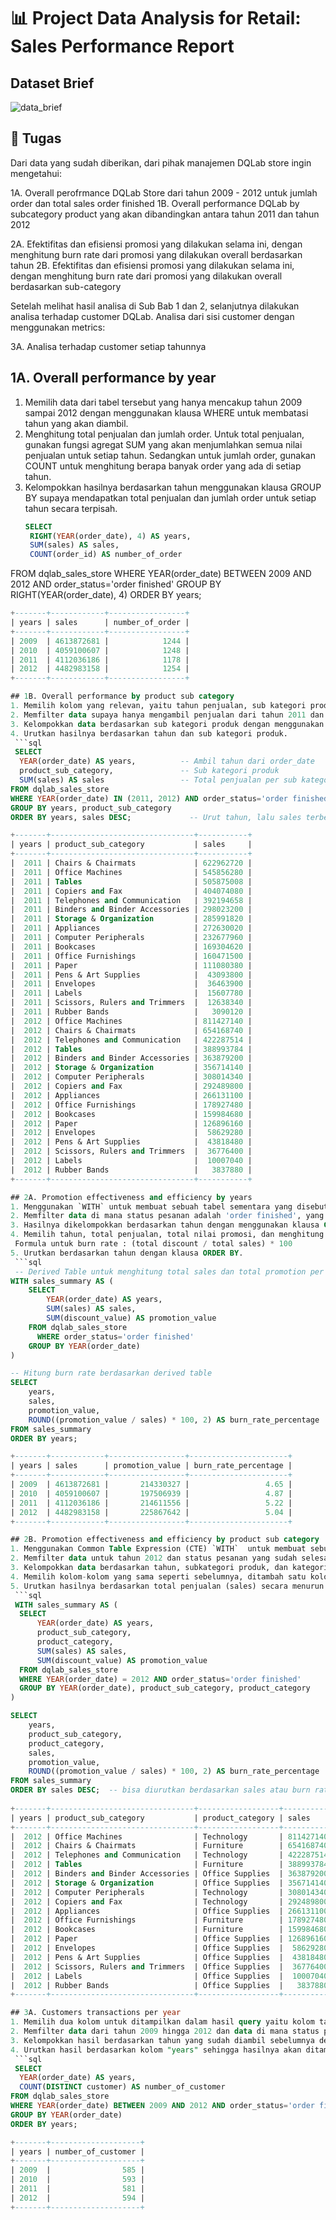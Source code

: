 # 📊 Project Data Analysis for Retail: Sales Performance Report

## Dataset Brief
![data_brief](data_brief.png)

## 🎯 Tugas
Dari data yang sudah diberikan, dari pihak manajemen DQLab store ingin mengetahui:

1A. Overall perofrmance DQLab Store dari tahun 2009 - 2012 untuk jumlah order dan total sales order finished
1B. Overall performance DQLab by subcategory product yang akan dibandingkan antara tahun 2011 dan tahun 2012

2A. Efektifitas dan efisiensi promosi yang dilakukan selama ini, dengan menghitung burn rate dari promosi yang dilakukan overall berdasarkan tahun
2B. Efektifitas dan efisiensi promosi yang dilakukan selama ini, dengan menghitung burn rate dari promosi yang dilakukan overall berdasarkan sub-category

 Setelah melihat hasil analisa di Sub Bab 1 dan 2, selanjutnya dilakukan analisa terhadap customer DQLab. Analisa dari sisi customer dengan menggunakan metrics:

3A. Analisa terhadap customer setiap tahunnya

## 1A. Overall performance by year
1. Memilih data dari tabel tersebut yang hanya mencakup tahun 2009 sampai 2012 dengan menggunakan klausa WHERE untuk membatasi tahun yang akan diambil.
2. Menghitung total penjualan dan jumlah order. Untuk total penjualan, gunakan fungsi agregat SUM yang akan menjumlahkan semua nilai penjualan untuk setiap tahun. Sedangkan untuk jumlah order, gunakan COUNT untuk menghitung berapa banyak order yang ada di setiap tahun.
3. Kelompokkan hasilnya berdasarkan tahun menggunakan klausa GROUP BY supaya mendapatkan total penjualan dan jumlah order untuk setiap tahun secara terpisah.
   ```sql
   SELECT
    RIGHT(YEAR(order_date), 4) AS years,
    SUM(sales) AS sales,
    COUNT(order_id) AS number_of_order
  FROM dqlab_sales_store
  WHERE YEAR(order_date) BETWEEN 2009 AND 2012 AND order_status='order finished'
  GROUP BY RIGHT(YEAR(order_date), 4)
  ORDER BY years;

  ```sql
 +-------+------------+-----------------+
 | years | sales      | number_of_order |
 +-------+------------+-----------------+
 | 2009  | 4613872681 |            1244 |
 | 2010  | 4059100607 |            1248 |
 | 2011  | 4112036186 |            1178 |
 | 2012  | 4482983158 |            1254 |
 +-------+------------+-----------------+

## 1B. Overall performance by product sub category
1. Memilih kolom yang relevan, yaitu tahun penjualan, sub kategori produk, dan total penjualannya.
2. Memfilter data supaya hanya mengambil penjualan dari tahun 2011 dan 2012 saja dengan menggunakan klausa WHERE untuk menentukan tahun yang diinginkan.
3. Kelompokkan data berdasarkan sub kategori produk dengan menggunakan fungsi agregasi untuk menjumlahkan total penjualan di setiap kelompok.
4. Urutkan hasilnya berdasarkan tahun dan sub kategori produk.
   ```sql
   SELECT
    YEAR(order_date) AS years,          -- Ambil tahun dari order_date
    product_sub_category,               -- Sub kategori produk
    SUM(sales) AS sales                 -- Total penjualan per sub kategori
  FROM dqlab_sales_store
  WHERE YEAR(order_date) IN (2011, 2012) AND order_status='order finished'  
  GROUP BY years, product_sub_category
  ORDER BY years, sales DESC;             -- Urut tahun, lalu sales terbesar dulu

+-------+--------------------------------+-----------+
| years | product_sub_category           | sales     |
+-------+--------------------------------+-----------+
|  2011 | Chairs & Chairmats             | 622962720 |
|  2011 | Office Machines                | 545856280 |
|  2011 | Tables                         | 505875008 |
|  2011 | Copiers and Fax                | 404074080 |
|  2011 | Telephones and Communication   | 392194658 |
|  2011 | Binders and Binder Accessories | 298023200 |
|  2011 | Storage & Organization         | 285991820 |
|  2011 | Appliances                     | 272630020 |
|  2011 | Computer Peripherals           | 232677960 |
|  2011 | Bookcases                      | 169304620 |
|  2011 | Office Furnishings             | 160471500 |
|  2011 | Paper                          | 111080380 |
|  2011 | Pens & Art Supplies            |  43093800 |
|  2011 | Envelopes                      |  36463900 |
|  2011 | Labels                         |  15607780 |
|  2011 | Scissors, Rulers and Trimmers  |  12638340 |
|  2011 | Rubber Bands                   |   3090120 |
|  2012 | Office Machines                | 811427140 |
|  2012 | Chairs & Chairmats             | 654168740 |
|  2012 | Telephones and Communication   | 422287514 |
|  2012 | Tables                         | 388993784 |
|  2012 | Binders and Binder Accessories | 363879200 |
|  2012 | Storage & Organization         | 356714140 |
|  2012 | Computer Peripherals           | 308014340 |
|  2012 | Copiers and Fax                | 292489800 |
|  2012 | Appliances                     | 266131100 |
|  2012 | Office Furnishings             | 178927480 |
|  2012 | Bookcases                      | 159984680 |
|  2012 | Paper                          | 126896160 |
|  2012 | Envelopes                      |  58629280 |
|  2012 | Pens & Art Supplies            |  43818480 |
|  2012 | Scissors, Rulers and Trimmers  |  36776400 |
|  2012 | Labels                         |  10007040 |
|  2012 | Rubber Bands                   |   3837880 |
+-------+--------------------------------+-----------+

## 2A. Promotion effectiveness and efficiency by years
1. Menggunakan `WITH` untuk membuat sebuah tabel sementara yang disebut `sales_summary` dengan memilih kolom tahun dari `order_date` dengan fungsi `YEAR()`, menghitung total penjualan (`SUM(sales)`) serta total nilai diskon (`SUM(discount_value)`) untuk setiap tahun.
2. Memfilter data di mana status pesanan adalah 'order finished', yang berarti hanya pesanan yang sudah selesai yang dihitung.
3. Hasilnya dikelompokkan berdasarkan tahun dengan menggunakan klausa GROUP BY.
4. Memilih tahun, total penjualan, total nilai promosi, dan menghitung persentase burn rate dari data tabel `sales_summary` yang dibulatkan hingga dua angka desimal dengan fungsi ROUND.
   Formula untuk burn rate : (total discount / total sales) * 100
5. Urutkan berdasarkan tahun dengan klausa ORDER BY.
   ```sql
   -- Derived Table untuk menghitung total sales dan total promotion per tahun
  WITH sales_summary AS (
      SELECT 
          YEAR(order_date) AS years,
          SUM(sales) AS sales,
          SUM(discount_value) AS promotion_value
      FROM dqlab_sales_store
    	WHERE order_status='order finished'
      GROUP BY YEAR(order_date)
  )
  
  -- Hitung burn rate berdasarkan derived table
  SELECT 
      years,
      sales,
      promotion_value,
      ROUND((promotion_value / sales) * 100, 2) AS burn_rate_percentage
  FROM sales_summary
  ORDER BY years;

+-------+------------+-----------------+----------------------+
| years | sales      | promotion_value | burn_rate_percentage |
+-------+------------+-----------------+----------------------+
| 2009  | 4613872681 |       214330327 |                 4.65 |
| 2010  | 4059100607 |       197506939 |                 4.87 |
| 2011  | 4112036186 |       214611556 |                 5.22 |
| 2012  | 4482983158 |       225867642 |                 5.04 |
+-------+------------+-----------------+----------------------+

## 2B. Promotion effectiveness and efficiency by product sub category
1. Menggunakan Common Table Expression (CTE) `WITH`  untuk membuat sebuah tabel sementara yang disebut `sales_summary` dengan memilih beberapa kolom, yaitu tahun dari tanggal pesanan (order_date) dengan fungsi YEAR, subkategori produk (product_sub_category), kategori produk (product_category), total penjualan (sales) dengan menggunakan fungsi SUM dan total nilai diskon (promotion_value) juga dengan fungsi SUM.
2. Memfilter data untuk tahun 2012 dan status pesanan yang sudah selesai (order_status='order finished').
3. Kelompokkan data berdasarkan tahun, subkategori produk, dan kategori produk dengan menggunakan klausa GROUP BY.
4. Memilih kolom-kolom yang sama seperti sebelumnya, ditambah satu kolom baru persentase burn rate, yang dihitung dengan rumus (promotion_value / sales) * 100 dan bulatkan hingga dua angka desimal dengan fungsi ROUND. Aambil data dari CTE "sales_summary" yang sudah kita buat sebelumnya.
5. Urutkan hasilnya berdasarkan total penjualan (sales) secara menurun (DESC).
   ```sql
   WITH sales_summary AS (
    SELECT
        YEAR(order_date) AS years,
        product_sub_category,
        product_category,
        SUM(sales) AS sales,
        SUM(discount_value) AS promotion_value
    FROM dqlab_sales_store
    WHERE YEAR(order_date) = 2012 AND order_status='order finished'
    GROUP BY YEAR(order_date), product_sub_category, product_category
  )
  
  SELECT
      years,
      product_sub_category,
      product_category,
      sales,
      promotion_value,
      ROUND((promotion_value / sales) * 100, 2) AS burn_rate_percentage
  FROM sales_summary
  ORDER BY sales DESC;  -- bisa diurutkan berdasarkan sales atau burn rate
   
+-------+--------------------------------+------------------+-----------+-----------------+----------------------+
| years | product_sub_category           | product_category | sales     | promotion_value | burn_rate_percentage |
+-------+--------------------------------+------------------+-----------+-----------------+----------------------+
|  2012 | Office Machines                | Technology       | 811427140 |        46616695 |                 5.75 |
|  2012 | Chairs & Chairmats             | Furniture        | 654168740 |        26623882 |                 4.07 |
|  2012 | Telephones and Communication   | Technology       | 422287514 |        18800188 |                 4.45 |
|  2012 | Tables                         | Furniture        | 388993784 |        16348689 |                  4.2 |
|  2012 | Binders and Binder Accessories | Office Supplies  | 363879200 |        22338980 |                 6.14 |
|  2012 | Storage & Organization         | Office Supplies  | 356714140 |        18802166 |                 5.27 |
|  2012 | Computer Peripherals           | Technology       | 308014340 |        15333293 |                 4.98 |
|  2012 | Copiers and Fax                | Technology       | 292489800 |        14530870 |                 4.97 |
|  2012 | Appliances                     | Office Supplies  | 266131100 |        14393300 |                 5.41 |
|  2012 | Office Furnishings             | Furniture        | 178927480 |         8233849 |                  4.6 |
|  2012 | Bookcases                      | Furniture        | 159984680 |        10024365 |                 6.27 |
|  2012 | Paper                          | Office Supplies  | 126896160 |         6224694 |                 4.91 |
|  2012 | Envelopes                      | Office Supplies  |  58629280 |         2334321 |                 3.98 |
|  2012 | Pens & Art Supplies            | Office Supplies  |  43818480 |         2343501 |                 5.35 |
|  2012 | Scissors, Rulers and Trimmers  | Office Supplies  |  36776400 |         2349280 |                 6.39 |
|  2012 | Labels                         | Office Supplies  |  10007040 |          452245 |                 4.52 |
|  2012 | Rubber Bands                   | Office Supplies  |   3837880 |          117324 |                 3.06 |
+-------+--------------------------------+------------------+-----------+-----------------+----------------------+

## 3A. Customers transactions per year
1. Memilih dua kolom untuk ditampilkan dalam hasil query yaitu kolom tahun dengan fungsi YEAR() dan menghitung jumlah pelanggan yang unik (tidak duplikat) dengan fungsi COUNT(DISTINCT...)
2. Memfilter data dari tahun 2009 hingga 2012 dan data di mana status pesanan adalah 'order finished' menggunakan klausa WHERE.
3. Kelompokkan hasil berdasarkan tahun yang sudah diambil sebelumnya dengan menggunakan klausa GROUP BY.
4. Urutkan hasil berdasarkan kolom "years" sehingga hasilnya akan ditampilkan dari tahun terkecil ke tahun terbesar.
   ```sql
   SELECT
    YEAR(order_date) AS years,
    COUNT(DISTINCT customer) AS number_of_customer
  FROM dqlab_sales_store
  WHERE YEAR(order_date) BETWEEN 2009 AND 2012 AND order_status='order finished'
  GROUP BY YEAR(order_date)
  ORDER BY years;

+-------+--------------------+
| years | number_of_customer |
+-------+--------------------+
| 2009  |                585 |
| 2010  |                593 |
| 2011  |                581 |
| 2012  |                594 |
+-------+--------------------+

